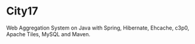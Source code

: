 # City17
Web Aggregation System on Java with Spring, Hibernate, Ehcache, c3p0, Apache Tiles, MySQL and Maven.
